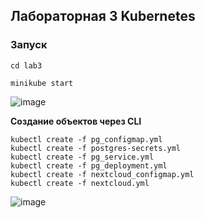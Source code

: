 ## Лабораторная 3 Kubernetes

### Запуск
```commandline
cd lab3
```
```commandline
minikube start
```
![image](https://github.com/AndreyPriv/containerization_and_orchestration_itmo/blob/master/docs/1.png)

**Создание объектов через CLI**

```commandline
kubectl create -f pg_configmap.yml
kubectl create -f postgres-secrets.yml
kubectl create -f pg_service.yml
kubectl create -f pg_deployment.yml
kubectl create -f nextcloud_configmap.yml
kubectl create -f nextcloud.yml
```
![image](https://github.com/AndreyPriv/containerization_and_orchestration_itmo/blob/master/docs/2.png)


